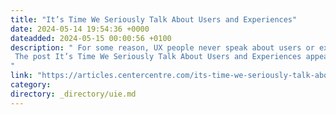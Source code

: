 ```yaml
---
title: "It’s Time We Seriously Talk About Users and Experiences"
date: 2024-05-14 19:54:36 +0000
dateadded: 2024-05-15 00:00:56 +0100
description: " For some reason, UX people never speak about users or experiences. And that hurts our&nbsp;work. “But I talk about my users all the time.” Sure, we often say things like&nbsp;“Our users deserve the best user experiences,”&nbsp;but that’s not what I think is&nbsp;missing. What’s missing is that we never discuss specific users and their detailed experiences. […] 
 The post It’s Time We Seriously Talk About Users and Experiences appeared first on UX Articles by Center Centre. 
"
link: "https://articles.centercentre.com/its-time-we-seriously-talk-about-users-and-experiences/"
category:
directory: _directory/uie.md
---
```


